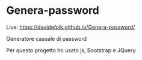 # Genera-password

Live: https://davidefolk.github.io/Genera-password/

Generatore casuale di password

Per questo progetto ho usato js, Bootstrap e JQuery
